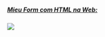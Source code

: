 ##### <u>Mieu Form com HTML na Web:</u>

[ ![](https://i.imgur.com/LAlov4z.png)](https://i.imgur.com/LAlov4z.png)
